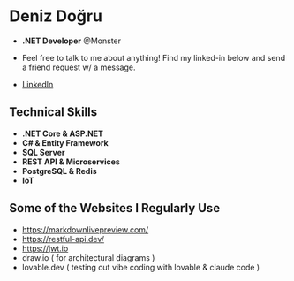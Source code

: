 # Deniz Doğru
* **.NET Developer** @Monster
* Feel free to talk to me about anything! Find my linked-in below and send a friend request w/ a message.



* [LinkedIn](https://www.linkedin.com/in/deniz-doğru-795225184)
## Technical Skills
* **.NET Core & ASP.NET**
* **C# & Entity Framework**
* **SQL Server** 
* **REST API & Microservices**
* **PostgreSQL & Redis**
* **IoT**


## Some of the Websites I Regularly Use 
* https://markdownlivepreview.com/
* https://restful-api.dev/
* https://jwt.io
* draw.io ( for architectural diagrams  )
* lovable.dev ( testing out vibe coding with lovable & claude code )
